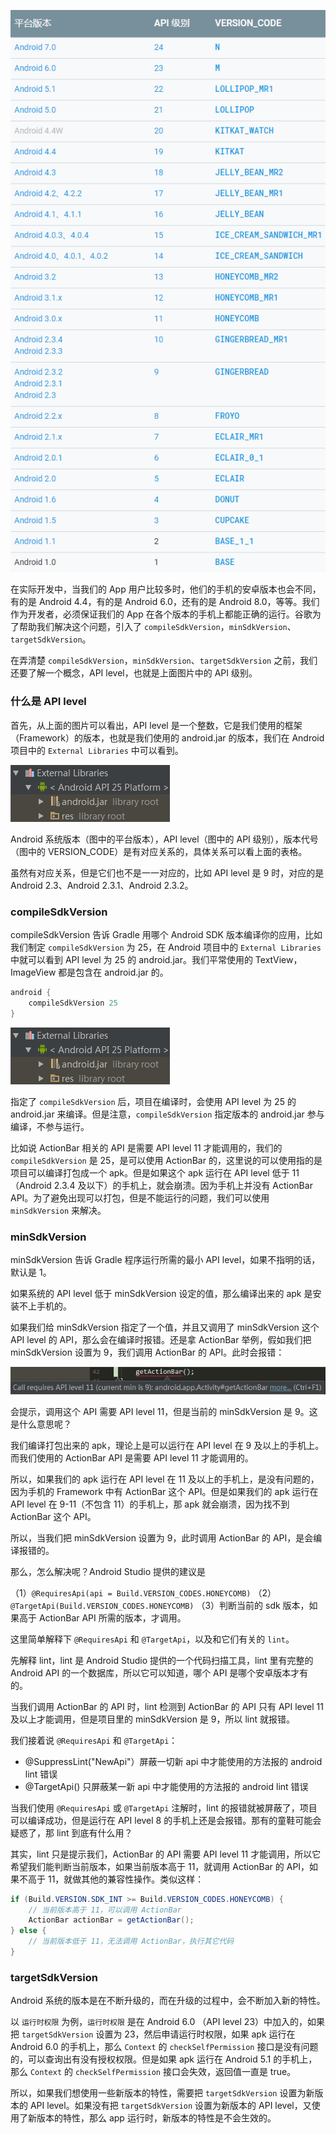 ![](image/1.png)

在实际开发中，当我们的 App 用户比较多时，他们的手机的安卓版本也会不同，有的是 Android 4.4，有的是 Android 6.0，还有的是 Android 8.0，等等。我们作为开发者，必须保证我们的 App 在各个版本的手机上都能正确的运行。谷歌为了帮助我们解决这个问题，引入了 `compileSdkVersion`，`minSdkVersion`、`targetSdkVersion`。

在弄清楚 `compileSdkVersion`，`minSdkVersion`、`targetSdkVersion` 之前，我们还要了解一个概念，API level，也就是上面图片中的 API 级别。

### 什么是 API level ###

首先，从上面的图片可以看出，API level 是一个整数，它是我们使用的框架（Framework）的版本，也就是我们使用的 android.jar 的版本，我们在 Android 项目中的 `External Libraries` 中可以看到。

![](image/2.png)

Android 系统版本（图中的平台版本），API level（图中的 API 级别），版本代号（图中的 VERSION_CODE）是有对应关系的，具体关系可以看上面的表格。

虽然有对应关系，但是它们也不是一一对应的，比如 API level 是 9 时，对应的是 Android 2.3、Android 2.3.1、Android 2.3.2。

### compileSdkVersion ###

compileSdkVersion 告诉 Gradle 用哪个 Android SDK 版本编译你的应用，比如我们制定 `compileSdkVersion` 为 25，在 Android 项目中的 `External Libraries` 中就可以看到 API level 为 25 的 android.jar。我们平常使用的 TextView，ImageView 都是包含在 android.jar 的。

```groovy
android {
    compileSdkVersion 25
}
```

![](image/2.png)

指定了 `compileSdkVersion` 后，项目在编译时，会使用 API level 为 25 的 android.jar 来编译。但是注意，`compileSdkVersion` 指定版本的 android.jar 参与编译，不参与运行。

比如说 ActionBar 相关的 API 是需要 API level 11 才能调用的，我们的 `compileSdkVersion` 是 25，是可以使用 ActionBar 的，这里说的可以使用指的是项目可以编译打包成一个 apk。但是如果这个 apk 运行在 API level 低于 11 （Android 2.3.4 及以下）的手机上，就会崩溃。因为手机上并没有 ActionBar API。为了避免出现可以打包，但是不能运行的问题，我们可以使用 `minSdkVersion` 来解决。 

### minSdkVersion ###

minSdkVersion 告诉 Gradle 程序运行所需的最小 API level，如果不指明的话，默认是 1。

如果系统的 API level 低于 minSdkVersion 设定的值，那么编译出来的 apk 是安装不上手机的。

如果我们给 minSdkVersion 指定了一个值，并且又调用了 minSdkVersion 这个 API level 的 API，那么会在编译时报错。还是拿 ActionBar 举例，假如我们把 minSdkVersion 设置为 9，我们调用 ActionBar 的 API。此时会报错：

![](image/3.png)

会提示，调用这个 API 需要 API level 11，但是当前的 minSdkVersion 是 9。这是什么意思呢？

我们编译打包出来的 apk，理论上是可以运行在 API level 在 9 及以上的手机上。而我们使用的 ActionBar API 是需要 API level 11 才能调用的。

所以，如果我们的 apk 运行在 API level 在 11 及以上的手机上，是没有问题的，因为手机的 Framework 中有 ActionBar 这个 API。但是如果我们的 apk 运行在 API level 在 9-11（不包含 11）的手机上，那 apk 就会崩溃，因为找不到 ActionBar 这个 API。

所以，当我们把 minSdkVersion 设置为 9，此时调用 ActionBar 的 API，是会编译报错的。

那么，怎么解决呢？Android Studio 提供的建议是

（1）`@RequiresApi(api = Build.VERSION_CODES.HONEYCOMB)`
（2）`@TargetApi(Build.VERSION_CODES.HONEYCOMB)`
（3）判断当前的 sdk 版本，如果高于 ActionBar API 所需的版本，才调用。

这里简单解释下 `@RequiresApi` 和 `@TargetApi`，以及和它们有关的 `lint`。

先解释 lint，lint 是 Android Studio 提供的一个代码扫描工具，lint 里有完整的 Android API 的一个数据库，所以它可以知道，哪个 API 是哪个安卓版本才有的。

当我们调用 ActionBar 的 API 时，lint 检测到 ActionBar 的 API 只有 API level 11 及以上才能调用，但是项目里的 minSdkVersion 是 9，所以 lint 就报错。

我们接着说 `@RequiresApi` 和 `@TargetApi`：

- @SuppressLint("NewApi"）屏蔽一切新 api 中才能使用的方法报的 android lint 错误
- @TargetApi() 只屏蔽某一新 api 中才能使用的方法报的 android lint 错误

当我们使用 `@RequiresApi` 或 `@TargetApi` 注解时，lint 的报错就被屏蔽了，项目可以编译成功，但是运行在 API level 8 的手机上还是会报错。那有的童鞋可能会疑惑了，那 lint 到底有什么用？

其实，lint 只是提示我们，ActionBar 的 API 需要 API level 11 才能调用，所以它希望我们能判断当前版本，如果当前版本高于 11，就调用 ActionBar 的 API，如果不高于 11，就做其他的兼容性操作。类似这样：

```java
if (Build.VERSION.SDK_INT >= Build.VERSION_CODES.HONEYCOMB) {
    // 当前版本高于 11，可以调用 ActionBar
    ActionBar actionBar = getActionBar();
} else {
    // 当前版本低于 11，无法调用 ActionBar，执行其它代码
}
```

### targetSdkVersion ###

Android 系统的版本是在不断升级的，而在升级的过程中，会不断加入新的特性。

以 `运行时权限` 为例，`运行时权限` 是在 Android 6.0 （API level 23）中加入的，如果把 `targetSdkVersion` 设置为 23，然后申请运行时权限，如果 apk 运行在 Android 6.0 的手机上，那么 `Context` 的 `checkSelfPermission` 接口是没有问题的，可以查询出有没有授权权限。但是如果 apk 运行在 Android 5.1 的手机上，那么 `Context` 的 `checkSelfPermission` 接口会失效，返回值一直是 true。

所以，如果我们想使用一些新版本的特性，需要把 `targetSdkVersion` 设置为新版本的 API level。如果没有把 `targetSdkVersion` 设置为新版本的 API level，又使用了新版本的特性，那么 app 运行时，新版本的特性是不会生效的。 